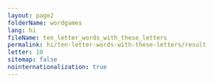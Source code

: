 ```yaml
---
layout: page2
folderName: wordgames
lang: hi
fileName: ten_letter_words_with_these_letters
permalink: hi/ten-letter-words-with-these-letters/result
letter: 10
sitemap: false
nointernationalization: true   
---
```

